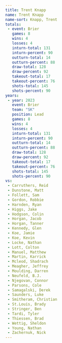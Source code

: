 ```yaml
---
title: Trent Knapp
name: Trent Knapp
name-sort: Knapp, Trent
totals:
 - event: Brier
   games: 8
   wins: 4
   losses: 4
   inturn-total: 131
   inturn-percent: 90
   outturn-total: 14
   outturn-percent: 88
   draw-total: 128
   draw-percent: 92
   takeout-total: 17
   takeout-percent: 76
   shots-total: 145
   shots-percent: 90
years:
 - year: 2023
   event: Brier
   team: "SK"
   position: Lead
   games: 8
   wins: 4
   losses: 4
   inturn-total: 131
   inturn-percent: 90
   outturn-total: 14
   outturn-percent: 88
   draw-total: 128
   draw-percent: 92
   takeout-total: 17
   takeout-percent: 76
   shots-total: 145
   shots-percent: 90
vs:
 - Carruthers, Reid
 - Dunstone, Matt
 - Follett, Sam
 - Gordon, Robbie
 - Harnden, Ryan
 - Higgs, Jake
 - Hodgson, Colin
 - Horgan, Jacob
 - Horgan, Tanner
 - Kennedy, Glen
 - Koe, Jamie
 - Koe, Kevin
 - Locke, Nathan
 - Lott, Colton
 - Manuel, Matthew
 - Martin, Karrick
 - Mcleod, Shadrach
 - Meagher, Jeffrey
 - Moulding, Darren
 - Neufeld, B.J.
 - Njegovan, Connor
 - Parsons, Cole
 - Samagalski, Derek
 - Saunders, Luke
 - Smitheram, Christian
 - St.Louis, Brady
 - Stringer, Ben
 - Tardi, Tyler
 - Thiessen, Brad
 - Wettig, Sheldon
 - Young, Nathan
 - Zachernuk, Nick
---
```

